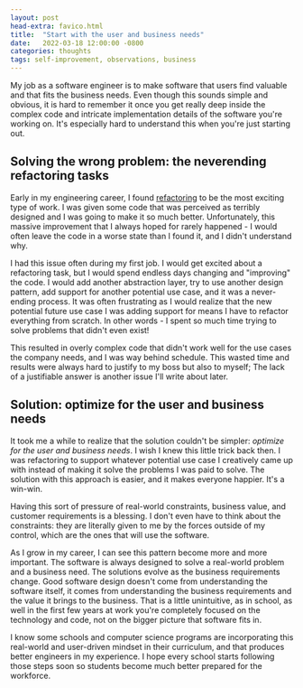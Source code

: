 ```yaml
---
layout: post
head-extra: favico.html
title:  "Start with the user and business needs"
date:   2022-03-18 12:00:00 -0800
categories: thoughts
tags: self-improvement, observations, business
---
```


My job as a software engineer is to make software that users find valuable and that fits the business needs.
Even though this sounds simple and obvious, it is hard to remember it once you get really deep inside the
complex code and intricate implementation details of the software you're working on.
It's especially hard to understand this when you're just starting out.

## Solving the wrong problem: the neverending refactoring tasks

Early in my engineering career, I found [refactoring](https://martinfowler.com/books/refactoring.html) to be the most exciting type of work.
I was given some code that was perceived as terribly designed and I was going to make it so much better.
Unfortunately, this massive improvement that I always hoped for rarely happened - I would often leave the code
in a worse state than I found it, and I didn't understand why.

I had this issue often during my first job. I would get excited about a refactoring task,
but I would spend endless days changing and "improving" the code.
I would add another abstraction layer, try to use another design pattern, add support for
another potential use case, and it was a never-ending process.
It was often frustrating as I would realize that the new potential future use case I was
adding support for means I have to refactor everything from scratch.
In other words - I spent so much time trying to solve problems that didn't even exist!

This resulted in overly complex code that didn't work well for the
use cases the company needs, and I was way behind schedule.
This wasted time and results were always hard to justify to my boss but also to myself;
The lack of a justifiable answer is another issue I'll write about later.

## Solution: optimize for the user and business needs

It took me a while to realize that the solution couldn't be simpler: *optimize for the user and business needs*.
I wish I knew this little trick back then.
I was refactoring to support whatever potential use case I creatively came up with
instead of making it solve the problems I was paid to solve.
The solution with this approach is easier, and it makes everyone happier.
It's a win-win.

Having this sort of pressure of real-world constraints, business value, and customer requirements is a blessing.
I don't even have to think about the constraints: they are literally given to me by the forces outside of my control,
which are the ones that will use the software.

As I grow in my career, I can see this pattern become more and more important.
The software is always designed to solve a real-world problem and a business need.
The solutions evolve as the business requirements change.
Good software design doesn't come from understanding the software itself, it comes from understanding the business requirements and the value it
brings to the business.
That is a little unintuitive, as in school, as well in the first few years at work you're completely
focused on the technology and code, not on the bigger picture that software fits in.

I know some schools and computer science programs are incorporating this real-world and user-driven mindset
in their curriculum, and that produces better engineers in my experience. I hope every school starts following those steps soon
so students become much better prepared for the workforce.